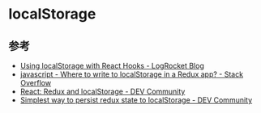 # localStorage

## 参考

- [Using localStorage with React Hooks - LogRocket Blog](https://blog.logrocket.com/using-localstorage-react-hooks/)
- [javascript - Where to write to localStorage in a Redux app? - Stack Overflow](https://stackoverflow.com/questions/35305661/where-to-write-to-localstorage-in-a-redux-app)
- [React: Redux and localStorage - DEV Community](https://dev.to/link2twenty/react-redux-and-localstorage-2lih)
- [Simplest way to persist redux state to localStorage - DEV Community](https://dev.to/igorovic/simplest-way-to-persist-redux-state-to-localstorage-e67)
